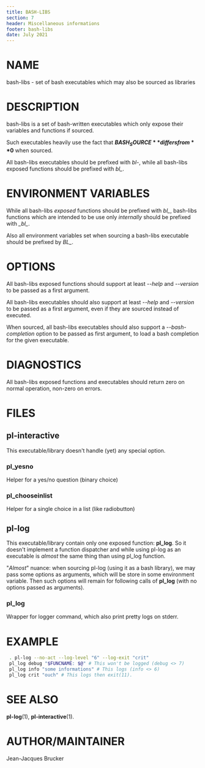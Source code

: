```yaml
---
title: BASH-LIBS
section: 7
header: Miscellaneous informations
footer: bash-libs
date: July 2021
---
```


# NAME

bash-libs - set of bash executables which may also be sourced as libraries


# DESCRIPTION

bash-libs is a set of bash-written executables which only expose their variables
and functions if sourced.

Such executables heavily use the fact that **$BASH_SOURCE** differs from **$0** when
sourced.

All bash-libs executables should be prefixed with *bl-*, while all bash-libs
exposed functions should be prefixed with *bl_*.

# ENVIRONMENT VARIABLES

While all bash-libs *exposed* functions should be prefixed with *bl_*, bash-libs
functions which are intended to be use only *internally* should be prefixed with
*\_bl_*.

Also all environment variables set when sourcing a bash-libs executable should be
prefixed by *BL_*.

# OPTIONS

All bash-libs exposed functions should support at least *--help* and *--version* to
be passed as a first argument.

All bash-libs executables should also support at least *--help* and *--version*
to be passed as a first argument, even if they are sourced instead of executed.

When sourced, all bash-libs executables should also support a
*--bash-completion* option to be passed as first argument, to load a bash
completion for the given executable.

# DIAGNOSTICS

All bash-libs exposed functions and executables should return zero on normal operation, non-zero on errors.

# FILES

## pl-interactive

This executable/library doesn't handle (yet) any special option.

### pl_yesno

Helper for a yes/no question (binary choice)

### pl_chooseinlist

Helper for a single choice in a list (like radiobutton)

## pl-log

This executable/library contain only one exposed function: **pl_log**. So it doesn't implement a function
dispatcher and while using pl-log as an executable is *almost* the same thing than
using pl_log function.

"*Almost*" nuance: when sourcing pl-log (using it as a bash library), we may pass
some options as arguments, which will be store in some environment variable.
Then such options will remain for following calls of **pl_log** (with no options
passed as arguments).

### pl_log

Wrapper for logger command, which also print pretty logs on stderr.

# EXAMPLE

```bash
 . pl-log --no-act --log-level "6" --log-exit "crit"
 pl_log debug "$FUNCNAME: $@" # This won't be logged (debug <> 7)
 pl_log info "some informations" # This logs (info <> 6)
 pl_log crit "ouch" # This logs then exit(11).
```

# SEE ALSO

**pl-log**(1), **pl-interactive**(1).

# AUTHOR/MAINTAINER

Jean-Jacques Brucker

